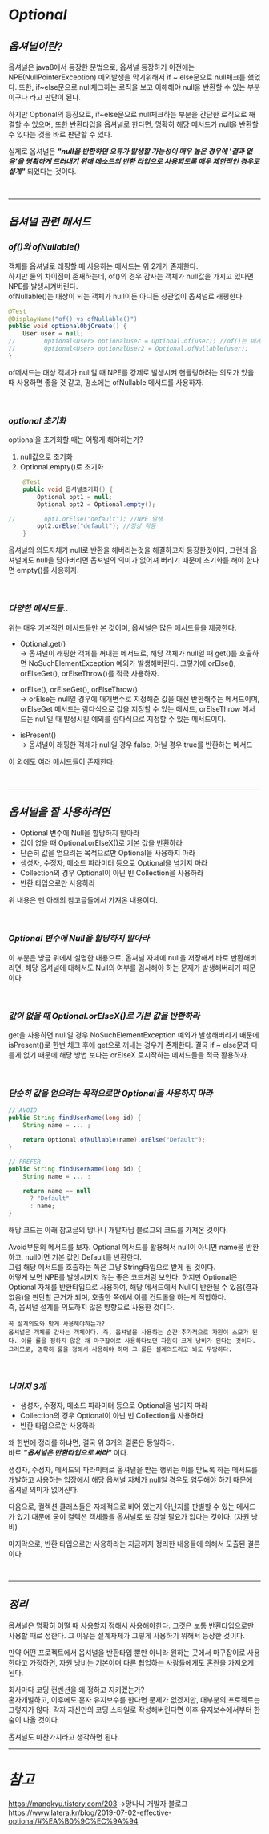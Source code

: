 # **_Optional_**

## **_옵셔널이란?_**

옵셔널은 java8에서 등장한 문법으로, 옵셔널 등장하기 이전에는 NPE(NullPointerException) 예외발생을 막기위해서 if ~ else문으로 null체크를 했었다. 또한, if~else문으로 null체크하는 로직을 보고 이해해야 null을 반환할 수 있는 부분이구나 라고 판단이 된다.

하지만 Optional의 등장으로, if~else문으로 null체크하는 부분을 간단한 로직으로 해결할 수 있으며, 또한 반환타입을 옵셔널로 한다면, 명확히 해당 메서드가 null을 반환할 수 있다는 것을 바로 판단할 수 있다.

실제로 옵셔널은 **_"null을 반환하면 오류가 발생할 가능성이 매우 높은 경우에 '결과 없음'을 명확하게 드러내기 위해 메소드의 반환 타입으로 사용되도록 매우 제한적인 경우로 설계"_** 되었다는 것이다.

</br>

---

## **_옵셔널 관련 메서드_**

### **_of()와 ofNullable()_**

객체를 옵셔널로 래핑할 때 사용하는 메서드는 위 2개가 존재한다.  
하지만 둘의 차이점이 존재하는데, of()의 경우 감사는 객체가 null값을 가지고 있다면 NPE를 발생시켜버린다.  
ofNullable()는 대상이 되는 객체가 null이든 아니든 상관없이 옵셔널로 래핑한다.

```java
@Test
@DisplayName("of() vs ofNullable()")
public void optionalObjCreate() {
    User user = null;
//        Optional<User> optionalUser = Optional.of(user); //of()는 매개변수가 null을 가지고 있다면 NPE 발생
//        Optional<User> optionalUser2 = Optional.ofNullable(user);
}
```

of메서드는 대상 객체가 null일 때 NPE를 강제로 발생시켜 핸들링하려는 의도가 있을 때 사용하면 좋을 것 같고, 평소에는 ofNullable 메서드를 사용하자.

</br>

### **_optional 초기화_**

optional을 초기화할 때는 어떻게 해야하는가?

1. null값으로 초기화
2. Optional.empty()로 초기화

```java
    @Test
    public void 옵셔널초기화() {
        Optional opt1 = null;
        Optional opt2 = Optional.empty();

//        opt1.orElse("default"); //NPE 발생
        opt2.orElse("default"); //정상 작동
    }
```

옵셔널의 의도자체가 null로 반환을 해버리는것을 해결하고자 등장한것이다, 그런데 옵셔널에도 null을 담아버리면 옵셔널의 의미가 없어져 버리기 때문에 초기화를 해야 한다면 empty()를 사용하자.

</br>

### **_다양한 메서드들.._**

위는 매우 기본적인 메서드들만 본 것이며, 옵셔널은 많은 메서드들을 제공한다.

- Optional.get()  
  -> 옵셔널이 래핑한 객체를 꺼내는 메서드로, 해당 객체가 null일 때 get()를 호출하면 NoSuchElementException 예외가 발생해버린다. 그렇기에 orElse(), orElseGet(), orElseThrow()를 적극 사용하자.

- orElse(), orElseGet(), orElseThrow()  
  -> orElse는 null일 경우에 매개변수로 지정해준 값을 대신 반환해주는 메서드이며, orElseGet 메서드는 람다식으로 값을 지정할 수 있는 메서드, orElseThrow 메서드는 null일 때 발생시킬 예외를 람다식으로 지정할 수 있는 메서드이다.

- isPresent()  
  -> 옵셔널이 래핑한 객체가 null일 경우 false, 아닐 경우 true를 반환하는 메서드

이 외에도 여러 메서드들이 존재한다.

</br>

---

## **_옵셔널을 잘 사용하려면_**

- Optional 변수에 Null을 할당하지 말아라
- 값이 없을 때 Optional.orElseX()로 기본 값을 반환하라
- 단순히 값을 얻으려는 목적으로만 Optional을 사용하지 마라
- 생성자, 수정자, 메소드 파라미터 등으로 Optional을 넘기지 마라
- Collection의 경우 Optional이 아닌 빈 Collection을 사용하라
- 반환 타입으로만 사용하라

위 내용은 맨 아래의 참고글들에서 가져온 내용이다.

</br>

### **_Optional 변수에 Null을 할당하지 말아라_**

이 부분은 방금 위에서 설명한 내용으로, 옵셔널 자체에 null을 저장해서 바로 반환해버리면, 해당 옵셔널에 대해서도 Null의 여부를 검사해야 하는 문제가 발생해버리기 때문이다.

</br>

### **_값이 없을 때 Optional.orElseX()로 기본 값을 반환하라_**

get을 사용하면 null일 경우 NoSuchElementException 예외가 발생해버리기 때문에 isPresent()로 한번 체크 후에 get으로 꺼내는 경우가 존재한다. 결국 if ~ else문과 다를게 없기 때문에 해당 방법 보다는 orElseX 로시작하는 메서드들을 적극 활용하자.

</br>

### **_단순히 값을 얻으려는 목적으로만 Optional을 사용하지 마라_**

```java
// AVOID
public String findUserName(long id) {
    String name = ... ;

    return Optional.ofNullable(name).orElse("Default");
}

// PREFER
public String findUserName(long id) {
    String name = ... ;

    return name == null
      ? "Default"
      : name;
}
```

해당 코드는 아래 참고글의 망나니 개발자님 블로그의 코드를 가져온 것이다.

Avoid부분의 메서드를 보자. Optional 메서드를 활용해서 null이 아니면 name을 반환하고, null이면 기본 값인 Default를 반환한다.  
그럼 해당 메서드를 호출하는 쪽은 그냥 String타입으로 받게 될 것이다.  
어떻게 보면 NPE를 발생시키지 않는 좋은 코드처럼 보인다. 하지만 Optional은 Optional 자체를 반환타입으로 사용하여, 해당 메서드에서 Null이 반환될 수 있음(결과 없음)을 판단할 근거가 되며, 호출한 쪽에서 이를 컨트롤을 하는게 적합하다.  
즉, 옵셔널 설계를 의도하지 않은 방향으로 사용한 것이다.

```
꼭 설계의도와 맞게 사용해야하는가?
옵셔널은 객체를 감싸는 객체이다. 즉, 옵셔널을 사용하는 순간 추가적으로 자원이 소모가 된다. 이를 룰을 정하지 않은 채 마구잡이로 사용하다보면 자원이 크게 낭비가 된다는 것이다. 그러므로, 명확히 룰을 정해서 사용해야 하며 그 룰은 설계의도라고 봐도 무방하다.
```

</br>

### **_나머지 3개_**

- 생성자, 수정자, 메소드 파라미터 등으로 Optional을 넘기지 마라
- Collection의 경우 Optional이 아닌 빈 Collection을 사용하라
- 반환 타입으로만 사용하라

왜 한번에 정리를 하냐면, 결국 위 3개의 결론은 동일하다.  
바로 **_"옵셔널은 반환타입으로 써라"_** 이다.

생성자, 수정자, 메서드의 파라미터로 옵셔널을 받는 행위는 이를 받도록 하는 메서드를 개발하고 사용하는 입장에서 해당 옵셔널 자체가 null일 경우도 염두해야 하기 때문에 옵셔널 의미가 없어진다.

다음으로, 컬렉션 클래스들은 자체적으로 비어 있는지 아닌지를 판별할 수 있는 메서드가 있기 때문에 굳이 컬렉션 객체들을 옵셔널로 또 감쌀 필요가 없다는 것이다. (자원 낭비)

마지막으로, 반환 타입으로만 사용하라는 지금까지 정리한 내용들에 의해서 도출된 결론이다.

</br>

---

## **_정리_**

옵셔널은 명확히 어떨 때 사용할지 정해서 사용해야한다. 그것은 보통 반환타입으로만 사용할 때로 정한다. 그 이유는 설계자체가 그렇게 사용하기 위해서 등장한 것이다.

만약 어떤 프로젝트에서 옵셔널을 반환타입 뿐만 아니라 원하는 곳에서 마구잡이로 사용한다고 가정하면, 자원 낭비는 기본이며 다른 협업하는 사람들에게도 혼란을 가져오게 된다.

회사마다 코딩 컨벤션을 왜 정하고 지키겠는가?  
혼자개발하고, 이후에도 혼자 유지보수를 한다면 문제가 없겠지만, 대부분의 프로젝트는 그렇지가 않다. 각자 자신만의 코딩 스타일로 작성해버린다면 이후 유지보수에서부터 한숨이 나올 것이다.

옵셔널도 마찬가지라고 생각하면 된다.
</br>

---

# **_참고_**

https://mangkyu.tistory.com/203 ->망나니 개발자 블로그  
https://www.latera.kr/blog/2019-07-02-effective-optional/#%EA%B0%9C%EC%9A%94
